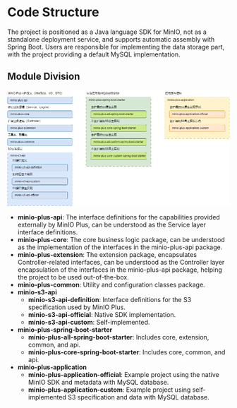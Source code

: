 # Code Structure

The project is positioned as a Java language SDK for MinIO, not as a standalone deployment service, and supports automatic assembly with Spring Boot. Users are responsible for implementing the data storage part, with the project providing a default MySQL implementation.

## Module Division

![模块划分](../../../public/image/模块划分.png)

* **minio-plus-api**: The interface definitions for the capabilities provided externally by MinIO Plus, can be understood as the Service layer interface definitions.
* **minio-plus-core**: The core business logic package, can be understood as the implementation of the interfaces in the minio-plus-api package.
* **minio-plus-extension**: The extension package, encapsulates Controller-related interfaces, can be understood as the Controller layer encapsulation of the interfaces in the minio-plus-api package, helping the project to be used out-of-the-box.
* **minio-plus-common**: Utility and configuration classes package.
* **minio-s3-api**
  * **minio-s3-api-definition**: Interface definitions for the S3 specification used by MinIO Plus.
  * **minio-s3-api-official**: Native SDK implementation.
  * **minio-s3-api-custom**: Self-implemented.
* **minio-plus-spring-boot-starter**
  * **minio-plus-all-spring-boot-starter**: Includes core, extension, common, and api.
  * **minio-plus-core-spring-boot-starter**: Includes core, common, and api.
* **minio-plus-application**
  * **minio-plus-application-official**: Example project using the native MinIO SDK and metadata with MySQL database.
  * **minio-plus-application-custom**: Example project using self-implemented S3 specification and data with MySQL database.